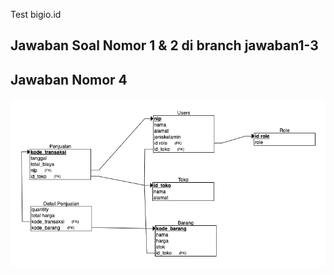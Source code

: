 Test bigio.id

## Jawaban Soal Nomor 1 & 2 di branch jawaban1-3
## Jawaban Nomor 4
![Rancangan POS DATABASE](https://raw.githubusercontent.com/bibiehadi/bigio.id-test/master/Soal%204%20rancangan%20database%20POS.png)
